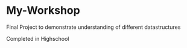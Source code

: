 # My-Workshop
Final Project to demonstrate understanding of different datastructures

Completed in Highschool
